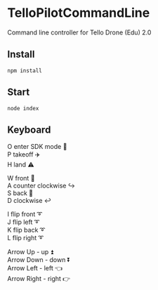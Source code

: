 # TelloPilotCommandLine
Command line controller for Tello Drone (Edu) 2.0

## Install
```
npm install
```
## Start
```
node index
```

## Keyboard
O enter SDK mode  📡  
P takeoff  ✈️  
H land  ⚠️  

W front  🔺  
A counter clockwise  ↪️  
S back  🔻  
D clockwise  ↩️  
  
I flip front ➰  
J flip left  ➰  
K flip back  ➰  
L flip right ➰  

Arrow Up - up  ⏫  
Arrow Down - down  ⏬  
Arrow Left - left  👈  
Arrow Right - right  👉  
